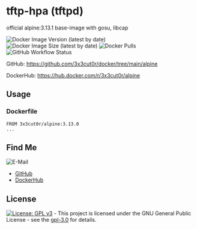 # tftp-hpa (tftpd)

official alpine:3.13.1 base-image with gosu, libcap

![Docker Image Version (latest by date)](https://img.shields.io/docker/v/3x3cut0r/alpine)
![Docker Image Size (latest by date)](https://img.shields.io/docker/image-size/3x3cut0r/alpine)
![Docker Pulls](https://img.shields.io/docker/pulls/3x3cut0r/alpine)
![GitHub Workflow Status](https://img.shields.io/github/workflow/status/3x3cut0r/docker/build%20alpine)

GitHub: https://github.com/3x3cut0r/docker/tree/main/alpine

DockerHub: https://hub.docker.com/r/3x3cut0r/alpine

## Usage

### Dockerfile

```shell
FROM 3x3cut0r/alpine:3.13.0
...
```

## Find Me

![E-Mail](https://img.shields.io/badge/E--Mail-executor55%40gmx.de-red)
* [GitHub](https://github.com/3x3cut0r)
* [DockerHub](https://hub.docker.com/u/3x3cut0r)

## License

[![License: GPL v3](https://img.shields.io/badge/License-GPLv3-blue.svg)](https://www.gnu.org/licenses/gpl-3.0) - This project is licensed under the GNU General Public License - see the [gpl-3.0](https://www.gnu.org/licenses/gpl-3.0.en.html) for details.
